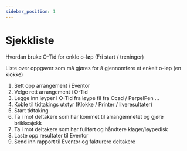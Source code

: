 ```yaml
---
sidebar_position: 1
---
```


# Sjekkliste

Hvordan bruke O-Tid for enkle o-løp (Fri start / treninger)

Liste over oppgaver som må gjøres for å gjennomføre et enkelt o-løp (en klokke)

1. Sett opp arrangement i Eventor
2. Velge rett arrangement i O-Tid
3. Legge inn løyper i O-Tid fra løype fil fra Ocad / PerpelPen  ...
4. Koble til tidtakings utstyr (Klokke / Printer / liveresultater)
5. Start tidtaking
6. Ta i mot deltakere som har kommet til arrangemnetet og gjøre brikkesjekk
7. Ta i mot deltakere som har fullført og håndtere klager/løypedisk
8. Laste opp resultater til Eventor
9. Send inn rapport til Eventor og fakturere deltakere